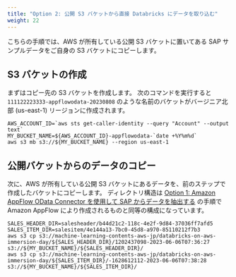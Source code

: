 ```yaml
---
title: "Option 2: 公開 S3 バケットから直接 Databricks にデータを取り込む"
weight: 22
---
```


こちらの手順では、AWS が所有している公開 S3 バケットに置いてある SAP サンプルデータをご自身の S3 バケットにコピーします。

## S3 バケットの作成

まずはコピー先の S3 バケットを作成します。
次のコマンドを実行すると `111122223333-appflowodata-20230808` のような名前のバケットがバージニア北部 (us-east-1) リージョンに作成されます。

```bash:
AWS_ACCOUNT_ID=`aws sts get-caller-identity --query "Account" --output text`
MY_BUCKET_NAME=${AWS_ACCOUNT_ID}-appflowodata-`date +%Y%m%d`
aws s3 mb s3://${MY_BUCKET_NAME} --region us-east-1
```

## 公開バケットからのデータのコピー

次に、AWS が所有している公開 S3 バケットにあるデータを、前のステップで作成したバケットにコピーします。
ディレクトリ構造は [Option 1: Amazon AppFlow OData Connector を使用して SAP からデータを抽出する](/09-end-to-end-workshop/01-data-ingestion/option1-ingest-from-sap) の手順で Amazon AppFlow により作成されるものと同等の構成になっています。

```bash:
SALES_HEADER_DIR=salesheader/b44d21c2-118c-4e2f-9d84-37036ff7afd5
SALES_ITEM_DIR=salesitem/4e144a13-7bc0-45d8-a970-85110212f7b3
aws s3 cp s3://machine-learning-contents-aws-jp/databricks-on-aws-immersion-day/${SALES_HEADER_DIR}/1202437098-2023-06-06T07:36:27 s3://${MY_BUCKET_NAME}/${SALES_HEADER_DIR}/
aws s3 cp s3://machine-learning-contents-aws-jp/databricks-on-aws-immersion-day/${SALES_ITEM_DIR}/-1628612112-2023-06-06T07:38:28 s3://${MY_BUCKET_NAME}/${SALES_ITEM_DIR}/
```

